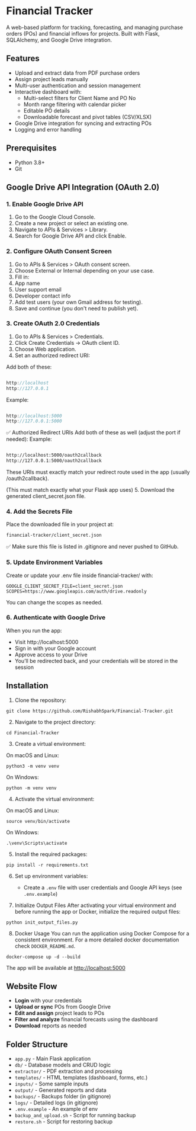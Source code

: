 # Financial Tracker

A web-based platform for tracking, forecasting, and managing purchase orders (POs) and financial inflows for projects. Built with Flask, SQLAlchemy, and Google Drive integration.

## Features

- Upload and extract data from PDF purchase orders
- Assign project leads manually
- Multi-user authentication and session management
- Interactive dashboard with:
  - Multi-select filters for Client Name and PO No
  - Month range filtering with calendar picker
  - Editable PO details
  - Downloadable forecast and pivot tables (CSV/XLSX)
- Google Drive integration for syncing and extracting POs
- Logging and error handling

## Prerequisites

- Python 3.8+
- Git

## Google Drive API Integration (OAuth 2.0)

### 1. Enable Google Drive API

1. Go to the Google Cloud Console.
2. Create a new project or select an existing one.
3. Navigate to APIs & Services > Library.
4. Search for Google Drive API and click Enable.

### 2. Configure OAuth Consent Screen

1. Go to APIs & Services > OAuth consent screen.
2. Choose External or Internal depending on your use case.
3. Fill in:
4. App name
5. User support email
6. Developer contact info
7. Add test users (your own Gmail address for testing).
8. Save and continue (you don't need to publish yet).

### 3. Create OAuth 2.0 Credentials

1. Go to APIs & Services > Credentials.
2. Click Create Credentials → OAuth client ID.
3. Choose Web application.
4. Set an authorized redirect URI:

Add both of these:

```cpp

http://localhost
http://127.0.0.1
```

Example: 
```cpp

http://localhost:5000
http://127.0.0.1:5000
```

✅ Authorized Redirect URIs
Add both of these as well (adjust the port if needed):
Example:
```bash

http://localhost:5000/oauth2callback
http://127.0.0.1:5000/oauth2callback
```
These URIs must exactly match your redirect route used in the app (usually /oauth2callback).

(This must match exactly what your Flask app uses)
5. Download the generated client_secret.json file.


### 4. Add the Secrets File

Place the downloaded file in your project at:

```bash
financial-tracker/client_secret.json
```

✅ Make sure this file is listed in .gitignore and never pushed to GitHub.

### 5. Update Environment Variables
Create or update your .env file inside financial-tracker/ with:
```env
GOOGLE_CLIENT_SECRET_FILE=client_secret.json
SCOPES=https://www.googleapis.com/auth/drive.readonly
```
You can change the scopes as needed.

### 6. Authenticate with Google Drive

When you run the app:

- Visit http://localhost:5000
- Sign in with your Google account
- Approve access to your Drive
- You’ll be redirected back, and your credentials will be stored in the session



## Installation

1. Clone the repository:

```
git clone https://github.com/RishabhSpark/Financial-Tracker.git
```

2. Navigate to the project directory:

```
cd Financial-Tracker
```

3. Create a virtual environment:

On macOS and Linux:
```
python3 -m venv venv
```

On Windows:
```
python -m venv venv
```

4. Activate the virtual environment:

On macOS and Linux:
```
source venv/bin/activate
```

On Windows:
```
.\venv\Scripts\activate
```

5. Install the required packages:
```
pip install -r requirements.txt
```


6. Set up environment variables:
   - Create a `.env` file with user credentials and Google API keys (see `.env.example`)

7. Initialize Output Files
After activating your virtual environment and before running the app or Docker, initialize the required output files:

```
python init_output_files.py
```

8. Docker Usage
You can run the application using Docker Compose for a consistent environment. For a more detailed docker documentation check `DOCKER_README.md`.

```
docker-compose up -d --build
```

The app will be available at [http://localhost:5000](http://localhost:5000)

## Website Flow
- **Login** with your credentials
- **Upload or sync** POs from Google Drive
- **Edit and assign** project leads to POs
- **Filter and analyze** financial forecasts using the dashboard
- **Download** reports as needed

## Folder Structure
- `app.py` - Main Flask application
- `db/` - Database models and CRUD logic
- `extractor/` - PDF extraction and processing
- `templates/` - HTML templates (dashboard, forms, etc.)
- `inputs/` - Some sample inputs
- `output/` - Generated reports and data
- `backups/` - Backups folder (in gitignore)
- `logs/` - Detailed logs (in gitignore)
- `.env.example` - An example of env
- `backup_and_upload.sh` - Script for running backup
- `restore.sh` - Script for restoring backup